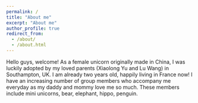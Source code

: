 ```yaml
---
permalink: /
title: "About me"
excerpt: "About me"
author_profile: true
redirect_from: 
  - /about/
  - /about.html
---
```


Hello guys, welcome! As a female unicorn originally made in China, I was luckily adopted by my loved parents (Xiaolong Yu and Lu Wang) in Southampton, UK. I am already two years old, happily living in France now! I have an increasing number of group members who accompany me everyday as my daddy and mommy love me so much. These members include mini unicorns, bear, elephant, hippo, penguin. 



